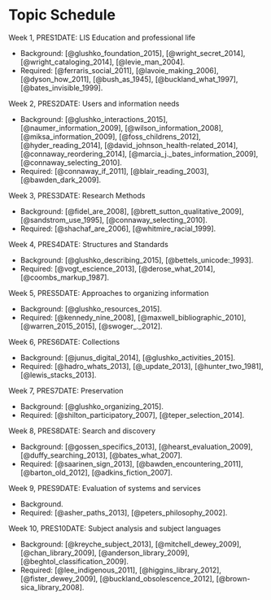 # Topic Schedule

Week 1, PRES1DATE: LIS Education and professional life

- Background: [@glushko_foundation_2015], [@wright_secret_2014], [@wright_cataloging_2014], [@levie_man_2004].
- Required: [@ferraris_social_2011], [@lavoie_making_2006], [@dyson_how_2011], [@bush_as_1945], [@buckland_what_1997], [@bates_invisible_1999].

Week 2, PRES2DATE: Users and information needs

- Background: [@glushko_interactions_2015], [@naumer_information_2009], [@wilson_information_2008], [@miksa_information_2009], [@foss_childrens_2012], [@hyder_reading_2014], [@david_johnson_health-related_2014], [@connaway_reordering_2014], [@marcia_j._bates_information_2009], [@connaway_selecting_2010].
- Required: [@connaway_if_2011], [@blair_reading_2003], [@bawden_dark_2009].

Week 3, PRES3DATE: Research Methods

- Background: [@fidel_are_2008], [@brett_sutton_qualitative_2009], [@sandstrom_use_1995], [@connaway_selecting_2010].
- Required: [@shachaf_are_2006], [@whitmire_racial_1999].

Week 4, PRES4DATE: Structures and Standards

- Background: [@glushko_describing_2015], [@bettels_unicode:_1993].
- Required: [@vogt_escience_2013], [@derose_what_2014], [@coombs_markup_1987].

Week 5, PRES5DATE: Approaches to organizing information

- Background: [@glushko_resources_2015].
- Required: [@kennedy_nine_2008], [@maxwell_bibliographic_2010], [@warren_2015_2015], [@swoger_._2012].

Week 6, PRES6DATE: Collections

- Background: [@junus_digital_2014], [@glushko_activities_2015].
- Required: [@hadro_whats_2013], [@_update_2013], [@hunter_two_1981], [@lewis_stacks_2013].

Week 7, PRES7DATE: Preservation

- Background: [@glushko_organizing_2015].
- Required: [@shilton_participatory_2007], [@teper_selection_2014].

Week 8, PRES8DATE: Search and discovery

- Background: [@gossen_specifics_2013], [@hearst_evaluation_2009], [@duffy_searching_2013], [@bates_what_2007].
- Required: [@saarinen_sign_2013], [@bawden_encountering_2011], [@barton_old_2012], [@adkins_fiction_2007].

Week 9, PRES9DATE: Evaluation of systems and services

- Background.
- Required: [@asher_paths_2013], [@peters_philosophy_2002].

Week 10, PRES10DATE: Subject analysis and subject languages

- Background: [@kreyche_subject_2013], [@mitchell_dewey_2009], [@chan_library_2009], [@anderson_library_2009], [@beghtol_classification_2009].
- Required: [@lee_indigenous_2011], [@higgins_library_2012], [@fister_dewey_2009], [@buckland_obsolescence_2012], [@brown-sica_library_2008].
